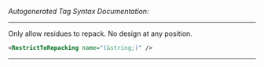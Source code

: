 _Autogenerated Tag Syntax Documentation:_

---
Only allow residues to repack. No design at any position.

```xml
<RestrictToRepacking name="(&string;)" />
```



---
